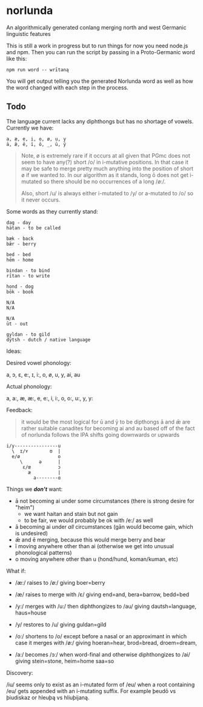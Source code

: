 # norlunda

An algorithmically generated conlang merging north and west Germanic linguistic features

This is still a work in progress but to run things for now you need node.js and npm. Then you can run the script by passing in a Proto-Germanic word like this:

```
npm run word -- wrītaną
```

You will get output telling you the generated Norlunda word as well as how the word changed with each step in the process.

## Todo

The language current lacks any diphthongs but has no shortage of vowels. Currently we have:

```
a, æ, e, i, o, ø, u, y
ā, ǣ, ē, ī, ō, _, ū, ȳ
```

> Note, ø is extremely rare if it occurs at all given that PGmc does not seem to have any(?) short /o/ in i-mutative positions. In that case it may be safe to merge pretty much anything into the position of short ø if we wanted to. In our algorithm as it stands, long ō does not get i-mutated so there should be no occurrences of a long /ø:/.
>
> Also, short /u/ is always either i-mutated to /y/ or a-mutated to /o/ so it never occurs.

Some words as they currently stand:

```
dag - day
hātan - to be called

bæk - back
bǣr - berry

bed - bed
hēm - home

bindan - to bind
rītan - to write

hond - dog
bōk - book

N/A
N/A

N/A
ūt - out

gyldan - to gild
dȳtsh - dutch / native language
```

Ideas:

Desired vowel phonology:

a, ɔ, ɛ, e:, ɪ, i:, o, ø, u, y, ai, au

Actual phonology:

a, a:, æ, æ:, e, e:, i, i:, o, o:, u:, y, y:

Feedback:

> it would be the most logical for ū and ȳ to be dipthongs
> ā and ǣ are rather suitable canadites for becoming ai and au
> based off of the fact of norlunda follows the IPA shifts going downwards or upwards

```
i/y----------------u
  \  ɪ/ʏ        ʊ  |
  e/ø              o
     \      ə      |
      ɛ/œ          ɔ
        æ          |
          a--------ɑ
```

Things we **_don't_** want:

- ā not becoming ai under some circumstances (there is strong desire for "heim")
  - we want haitan and stain but not gain
  - to be fair, we would probably be ok with /e:/ as well
- ā becoming ai under _all_ circumstances (gān would become gain, which is undesired)
- ǣ and ē merging, because this would merge berry and bear
- ī moving anywhere other than ai (otherwise we get into unusual phonological patterns)
- o moving anywhere other than u (hond/hund, koman/kuman, etc)

What if:

- /æ:/ raises to /ø:/ giving boer=berry
- /æ/ raises to merge with /ɛ/ giving end=and, bera=barrow, bedd=bed

- /y:/ merges with /u:/ then diphthongizes to /au/ giving dautsh=language, haus=house
- /y/ restores to /u/ giving guldan=gild

- /o:/ shortens to /o/ except before a nasal or an approximant in which case it merges with /ø:/ giving hoeran=hear, brod=bread, droem=dream,
- /a:/ becomes /ɔː/ when word-final and otherwise diphthongizes to /ai/ giving stein=stone, heim=home saa=so

Discovery:

/iu/ seems only to exist as an i-mutated form of /eu/ when a root containing /eu/ gets appended with an i-mutating suffix. For example þeudō vs þiudiskaz or hleuþą vs hliuþijaną.

